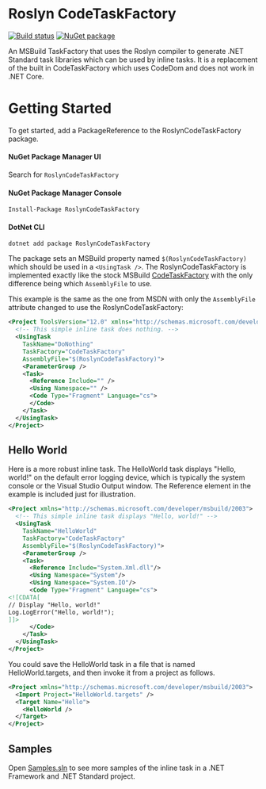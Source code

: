 # Roslyn CodeTaskFactory

[![Build status](https://ci.appveyor.com/api/projects/status/4uy3aoqsa5lwi0en?svg=true)](https://ci.appveyor.com/project/CBT/roslyncodetaskfactory)  [![NuGet package](https://img.shields.io/nuget/v/RoslynCodeTaskFactory.svg)](https://www.nuget.org/packages/RoslynCodeTaskFactory)


An MSBuild TaskFactory that uses the Roslyn compiler to generate .NET Standard task libraries which can be used by inline tasks.  It is a replacement of the built in CodeTaskFactory which uses CodeDom and does not work in .NET Core.

# Getting Started

To get started, add a PackageReference to the RoslynCodeTaskFactory package.

#### NuGet Package Manager UI
Search for `RoslynCodeTaskFactory`

#### NuGet Package Manager Console
```
Install-Package RoslynCodeTaskFactory
```

#### DotNet CLI
```
dotnet add package RoslynCodeTaskFactory
```
The package sets an MSBuild property named `$(RoslynCodeTaskFactory)` which should be used in a `<UsingTask />`.  The RoslynCodeTaskFactory is implemented exactly like the stock MSBuild [CodeTaskFactory](https://msdn.microsoft.com/en-us/library/dd722601.aspx?f=255&MSPPError=-2147217396) with the only difference being which `AssemblyFile` to use.

This example is the same as the one from MSDN with only the `AssemblyFile` attribute changed to use the RoslynCodeTaskFactory:
```xml
<Project ToolsVersion="12.0" xmlns="http://schemas.microsoft.com/developer/msbuild/2003">  
  <!-- This simple inline task does nothing. -->  
  <UsingTask  
    TaskName="DoNothing"  
    TaskFactory="CodeTaskFactory"  
    AssemblyFile="$(RoslynCodeTaskFactory)">
    <ParameterGroup />  
    <Task>  
      <Reference Include="" />  
      <Using Namespace="" />  
      <Code Type="Fragment" Language="cs">  
      </Code>  
    </Task>  
  </UsingTask>  
</Project>  
```

## Hello World
Here is a more robust inline task. The HelloWorld task displays "Hello, world!" on the default error logging device, which is typically the system console or the Visual Studio Output window. The Reference element in the example is included just for illustration.
```xml
<Project xmlns="http://schemas.microsoft.com/developer/msbuild/2003">  
  <!-- This simple inline task displays "Hello, world!" -->  
  <UsingTask  
    TaskName="HelloWorld"
    TaskFactory="CodeTaskFactory"
    AssemblyFile="$(RoslynCodeTaskFactory)">
    <ParameterGroup />  
    <Task>  
      <Reference Include="System.Xml.dll"/>  
      <Using Namespace="System"/>  
      <Using Namespace="System.IO"/>  
      <Code Type="Fragment" Language="cs">  
<![CDATA[  
// Display "Hello, world!"  
Log.LogError("Hello, world!");  
]]>  
      </Code>  
    </Task>  
  </UsingTask>  
</Project>  
```
You could save the HelloWorld task in a file that is named HelloWorld.targets, and then invoke it from a project as follows.
```xml
<Project xmlns="http://schemas.microsoft.com/developer/msbuild/2003">  
  <Import Project="HelloWorld.targets" />  
  <Target Name="Hello">  
    <HelloWorld />  
  </Target>  
</Project>  
```

## Samples
Open [Samples.sln](https://github.com/jeffkl/RoslynCodeTaskFactory/blob/master/src/Samples.sln) to see more samples of the inline task in a .NET Framework and .NET Standard project.
